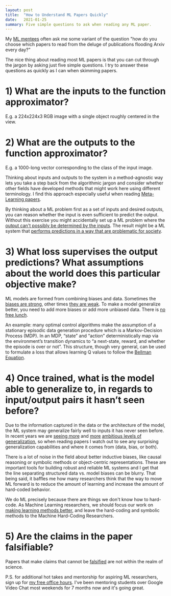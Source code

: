```yaml
---
layout: post
title:  "How to Understand ML Papers Quickly"
date:   2021-01-25
summary: Five simple questions to ask when reading any ML paper.
---
```


My [ML mentees](https://blog.evjang.com/2020/06/free-office-hours-for-non-traditional.html) often ask me some variant of the question "how do you choose which papers to read from the deluge of publications flooding Arxiv every day?” 

The nice thing about reading most ML papers is that you can cut through the jargon by asking just five simple questions. I try to answer these questions as quickly as I can when skimming papers.

# 1) What are the inputs to the function approximator?

E.g. a 224x224x3 RGB image with a single object roughly centered in the view. 

# 2) What are the outputs to the function approximator?

E.g. a 1000-long vector corresponding to the class of the input image.

Thinking about inputs and outputs to the system in a method-agnostic way lets you take a step back from the algorithmic jargon and consider whether other fields have developed methods that might work here using different terminology. I find this approach especially useful when reading [Meta-Learning papers](https://arxiv.org/abs/2007.05549). 

By thinking about a ML problem first as a set of inputs and desired outputs, you can reason whether the input is even sufficient to predict the output. Without this exercise you might accidentally set up a ML problem where the [output can't possibly be determined by the inputs](https://news.ycombinator.com/item?id=24173440). The result might be a ML system that [performs predictions in a way that are problematic for society](https://arxiv.org/abs/2002.06673). 

# 3) What loss supervises the output predictions? What assumptions about the world does this particular objective make?

ML models are formed from combining biases and data. Sometimes the [biases are strong](https://en.wikipedia.org/wiki/Linear_regression), other times [they are weak](https://lilianweng.github.io/lil-log/2020/08/06/neural-architecture-search.html). To make a model generalize better, you need to add more biases or add more unbiased data. There is [no free lunch](https://en.wikipedia.org/wiki/No_free_lunch_theorem). 

An example: many optimal control algorithms make the assumption of a stationary episodic data generation procedure which is a Markov-Decision Process (MDP). In an MDP, “state” and “action” deterministically map via the environment’s transition dynamics to “a next-state, reward, and whether the episode is over or not”. This structure, though very general, can be used to formulate a loss that allows learning Q values to follow the [Bellman Equation](https://en.wikipedia.org/wiki/Bellman_equation).

# 4) Once trained, what is the model able to generalize to, in regards to input/output pairs it hasn’t seen before?

Due to the information captured in the data or the architecture of the model, the ML system may generalize fairly well to inputs it has never seen before. In recent years we are [seeing more](https://en.wikipedia.org/wiki/AlphaGo) and [more](https://en.wikipedia.org/wiki/GPT-3) [ambitious levels of generalization](https://openai.com/blog/dall-e/), so when reading papers I watch out to see any surprising generalization capabilities and where it comes from (data, bias, or both). 

There is a lot of noise in the field about better inductive biases, like causal reasoning or symbolic methods or object-centric representations. These are important tools for building robust and reliable ML systems and I get that the line separating structured data vs. model biases can be blurry. That being said, it baffles me how many researchers think that the way to move ML forward is to reduce the amount of learning and increase the amount of hard-coded behavior. 

We do ML precisely because there are things we don't know how to hard-code. As Machine Learning researchers, we should focus our work on [making learning methods better](http://www.incompleteideas.net/IncIdeas/BitterLesson.html), and leave the hard-coding and symbolic methods to the Machine Hard-Coding Researchers. 

# 5) Are the claims in the paper falsifiable? 

Papers that make claims that cannot be [falsified](https://en.wikipedia.org/wiki/Falsifiability) are not within the realm of science. 


P.S. for additional hot takes and mentorship for aspiring ML researchers, sign up for [my free office hours](https://blog.evjang.com/2020/06/free-office-hours-for-non-traditional.html). I've been mentoring students over Google Video Chat most weekends for 7 months now and it's going great. 
